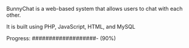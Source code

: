 BunnyChat is a web-based system that allows users to chat with each other.

It is built using PHP, JavaScript, HTML, and MySQL

Progress:
###################-
(90%)
